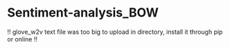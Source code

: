 # Sentiment-analysis_BOW

!! glove_w2v text file was too big to upload in directory, install it through pip or online !!
